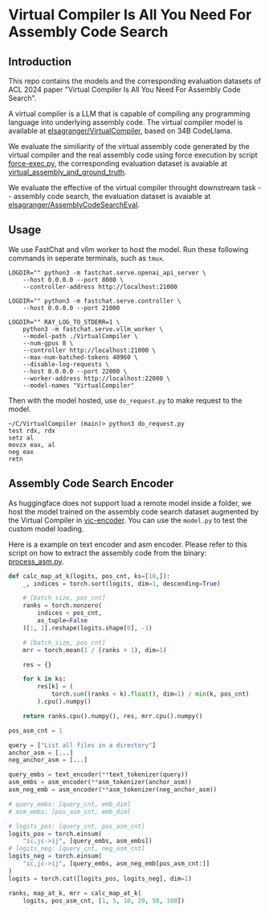 # Virtual Compiler Is All You Need For Assembly Code Search

## Introduction

This repo contains the models and the corresponding evaluation datasets of ACL 2024 paper "Virtual Compiler Is All You Need For Assembly Code Search".

A virtual compiler is a LLM that is capable of compiling any programming language into underlying assembly code. The virtual compiler model is available at [elsagranger/VirtualCompiler](https://huggingface.co/elsagranger/VirtualCompiler), based on 34B CodeLlama.

We evaluate the similiarity of the virtual assembly code generated by the virtual compiler and the real assembly code using force execution by script [force-exec.py](./force_exec.py), the corresponding evaluation dataset is avaiable at [virtual_assembly_and_ground_truth](./virtual_assembly_and_ground_truth).

We evaluate the effective of the virtual compiler throught downstream task -- assembly code search, the evaluation dataset is avaiable at [elsagranger/AssemblyCodeSearchEval](https://huggingface.co/datasets/elsagranger/AssemblyCodeSearchEval).

## Usage

We use FastChat and vllm worker to host the model. Run these following commands in seperate terminals, such as `tmux`.

```shell
LOGDIR="" python3 -m fastchat.serve.openai_api_server \
    --host 0.0.0.0 --port 8080 \
    --controller-address http://localhost:21000

LOGDIR="" python3 -m fastchat.serve.controller \
    --host 0.0.0.0 --port 21000

LOGDIR="" RAY_LOG_TO_STDERR=1 \
    python3 -m fastchat.serve.vllm_worker \
    --model-path ./VirtualCompiler \
    --num-gpus 8 \
    --controller http://localhost:21000 \
    --max-num-batched-tokens 40960 \
    --disable-log-requests \
    --host 0.0.0.0 --port 22000 \
    --worker-address http://localhost:22000 \
    --model-names "VirtualCompiler"
```

Then with the model hosted, use `do_request.py` to make request to the model.

```shell
~/C/VirtualCompiler (main)> python3 do_request.py
test rdx, rdx
setz al
movzx eax, al
neg eax
retn
```

## Assembly Code Search Encoder

As huggingface does not support load a remote model inside a folder, we host the model trained on the assembly code search dataset augmented by the Virtual Compiler in [vic-encoder](https://cloud.vul337.team:9443/s/t5Ltt8gy7kPfyw8). You can use the `model.py` to test the custom model loading.

Here is a example on text encoder and asm encoder. Please refer to this script on how to extract the assembly code from the binary: [process_asm.py](https://github.com/Hustcw/CLAP/blob/main/scripts/process_asm.py).

```python
def calc_map_at_k(logits, pos_cnt, ks=[10,]):
    _, indices = torch.sort(logits, dim=1, descending=True)

    # [batch_size, pos_cnt]
    ranks = torch.nonzero(
        indices < pos_cnt,
        as_tuple=False
    )[:, 1].reshape(logits.shape[0], -1)

    # [batch_size, pos_cnt]
    mrr = torch.mean(1 / (ranks + 1), dim=1)

    res = {}

    for k in ks:
        res[k] = (
            torch.sum((ranks < k).float(), dim=1) / min(k, pos_cnt)
        ).cpu().numpy()

    return ranks.cpu().numpy(), res, mrr.cpu().numpy()

pos_asm_cnt = 1

query = ["List all files in a directory"]
anchor_asm = [...]
neg_anchor_asm = [...]

query_embs = text_encoder(**text_tokenizer(query))
asm_embs = asm_encoder(**asm_tokenizer(anchor_asm))
asm_neg_emb = asm_encoder(**asm_tokenizer(neg_anchor_asm))

# query_embs: [query_cnt, emb_dim]
# asm_embs: [pos_asm_cnt, emb_dim]

# logits_pos: [query_cnt, pos_asm_cnt]
logits_pos = torch.einsum(
    "ic,jc->ij", [query_embs, asm_embs])
# logits_neg: [query_cnt, neg_asm_cnt]
logits_neg = torch.einsum(
    "ic,jc->ij", [query_embs, asm_neg_emb[pos_asm_cnt:]]
)
logits = torch.cat([logits_pos, logits_neg], dim=1)

ranks, map_at_k, mrr = calc_map_at_k(
    logits, pos_asm_cnt, [1, 5, 10, 20, 50, 100])
```
